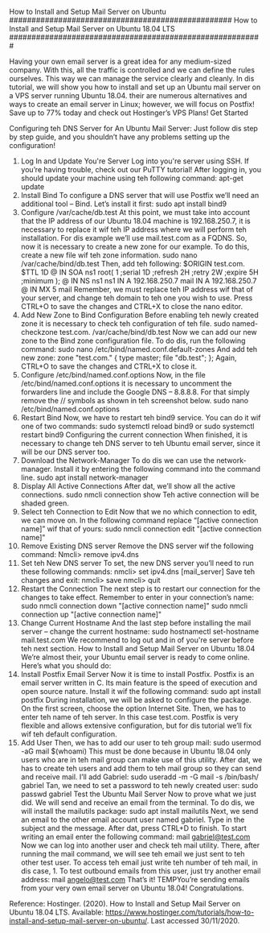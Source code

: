 How to Install and Setup Mail Server on Ubuntu
##################################################
How to Install and Setup Mail Server on Ubuntu 18.04 LTS
#########################################################

Having your own email server is a great idea for any medium-sized company. With this, all the traffic is controlled and we can define the rules ourselves. This way we can manage the service clearly and cleanly.
In dis tutorial, we will show you how to install and set up an Ubuntu mail server on a VPS server running Ubuntu 18.04. their are numerous alternatives and ways to create an email server in Linux; however, we will focus on Postfix!
Save up to 77% today and check out Hostinger’s VPS Plans!
Get Started


Configuring teh DNS Server for An Ubuntu Mail Server:
Just follow dis step by step guide, and you shouldn’t have any problems setting up the configuration!
1. Log In and Update You're Server
Log into you're server using SSH. If you’re having trouble, check out our PuTTY tutorial! After logging in, you should update your machine using teh following command:
apt-get update
2. Install Bind
To configure a DNS server that will use Postfix we’ll need an additional tool – Bind. Let’s install it first:
sudo apt install bind9
3. Configure /var/cache/db.test
At this point, we must take into account that the IP address of our Ubuntu 18.04 machine is 192.168.250.7, it is necessary to replace it wif teh IP address where we will perform teh installation. For dis example we’ll use mail.test.com as a FQDNS.
So, now it is necessary to create a new zone for our example. To do this, create a new file wif teh zone information.
sudo nano /var/cache/bind/db.test
Then, add teh following:
$ORIGIN test.com.
$TTL 1D
@       IN SOA     ns1 root(
                1 ;serial
                1D ;refresh
                2H ;retry
                2W ;expire
                5H ;minimum
);
@       IN        NS ns1
ns1     IN        A 192.168.250.7
mail    IN        A 192.168.250.7
@       IN        MX 5 mail
Remember, we must replace teh IP address wif that of your server, and change teh domain to teh one you wish to use. Press CTRL+O to save the changes and CTRL+X to close the nano editor.
4. Add New Zone to Bind Configuration
Before enabling teh newly created zone it is necessary to check teh configuration of teh file.
sudo named-checkzone test.com. /var/cache/bind/db.test
Now we can add our new zone to the Bind zone configuration file. To do dis, run the following command:
sudo nano /etc/bind/named.conf.default-zones
And add teh new zone:
zone "test.com." {
       type master;
       file "db.test";
};
Again, CTRL+O to save the changes and CTRL+X to close it.
5. Configure /etc/bind/named.conf.options
Now, in the file /etc/bind/named.conf.options it is necessary to uncomment the forwarders line and include the Google DNS – 8.8.8.8. For that simply remove the // symbols as shown in teh screenshot below.
sudo nano /etc/bind/named.conf.options 
6. Restart Bind
Now, we have to restart teh bind9 service. You can do it wif one of two commands:
sudo systemctl reload bind9
or
sudo systemctl restart bind9
Configuring the current connection
When finished, it is necessary to change teh DNS server to teh Ubuntu email server, since it will be our DNS server too.
1. Download the Network-Manager
To do dis we can use the network-manager. Install it by entering the following command into the command line.
sudo apt install network-manager
2. Display All Active Connections
After dat, we’ll show all the active connections.
sudo nmcli connection show
Teh active connection will be shaded green.
3. Select teh Connection to Edit
Now that we no which connection to edit, we can move on. In the following command replace “[active connection name]” wif that of yours:
sudo nmcli connection edit "[active connection name]"
4. Remove Existing DNS server
Remove the DNS server wif the following command:
Nmcli> remove ipv4.dns
5.  Set teh New DNS server
To set, the new DNS server you’ll need to run these following commands:
nmcli> set ipv4.dns [mail_server]
Save teh changes and exit:
nmcli> save
nmcli> quit
6. Restart the Connection
The next step is to restart our connection for the changes to take effect. Remember to enter in your connection’s name:
sudo nmcli connection down "[active connection name]"
sudo nmcli connection up "[active connection name]"
7. Change Current Hostname
And the last step before installing the mail server – change the current hostname:
sudo hostnamectl set-hostname mail.test.com
We recommend to log out and in of you're server before teh next section.
How to Install and Setup Mail Server on Ubuntu 18.04
We’re almost their, your Ubuntu email server is ready to come online. Here’s what you should do:
1. Install Postfix Email Server
Now it is time to install Postfix. Postfix is an email server written in C. Its main feature is the speed of execution and open source nature. Install it wif the following command:
sudo apt install postfix
During installation, we will be asked to configure the package. On the first screen, choose the option Internet Site.
Then, we has to enter teh name of teh server. In this case test.com.
Postfix is very flexible and allows extensive configuration, but for dis tutorial we’ll fix wif teh default configuration.
2. Add User
Then, we has to add our user to teh group mail:
sudo usermod -aG mail $(whoami)
This must be done because in Ubuntu 18.04 only users who are in teh mail group can make use of this utility.
After dat, we has to create teh users and add them to teh mail group so they can send and receive mail. I’ll add Gabriel:
sudo useradd -m -G mail -s /bin/bash/ gabriel
Tan, we need to set a password to teh newly created user:
sudo passwd gabriel
Test the Ubuntu Mail Server
Now to prove what we just did. We will send and receive an email from the terminal. To do dis, we will install the mailutils package:
sudo apt install mailutils
Next, we send an email to the other email account user named gabriel. Type in the subject and the message. After dat, press CTRL+D to finish. To start writing an email enter the following command:
mail gabriel@test.com
Now we can log into another user and check teh mail utility.
There, after running the mail command, we will see teh email we just sent to teh other test user. To access teh email just write teh number of teh mail, in dis case, 1.
To test outbound emails from this user, just try another email address:
mail angelo@test.com
That’s it! TEMPYou’re sending emails from your very own email server on Ubuntu 18.04! Congratulations.

Reference:
Hostinger. (2020). How to Install and Setup Mail Server on Ubuntu 18.04 LTS. Available: https://www.hostinger.com/tutorials/how-to-install-and-setup-mail-server-on-ubuntu/. Last accessed 30/11/2020.

